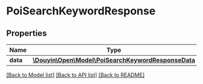 # PoiSearchKeywordResponse

## Properties
Name | Type | Description | Notes
------------ | ------------- | ------------- | -------------
**data** | [**\Douyin\Open\Model\PoiSearchKeywordResponseData**](PoiSearchKeywordResponseData.md) |  | [optional] 

[[Back to Model list]](../../README.md#documentation-for-models) [[Back to API list]](../../README.md#documentation-for-api-endpoints) [[Back to README]](../../README.md)

